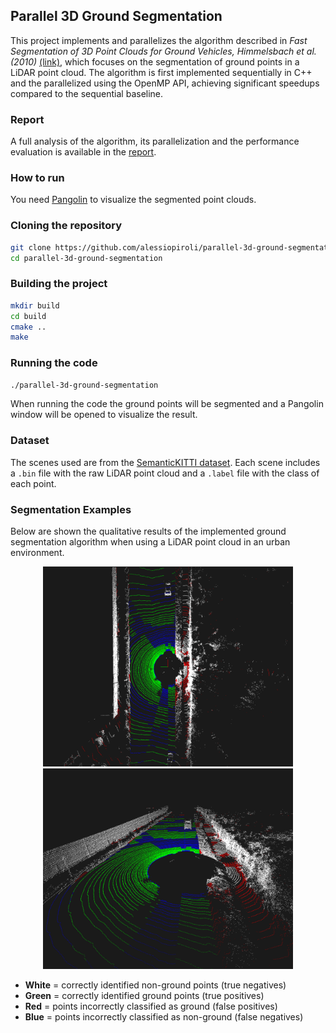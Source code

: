 ## Parallel 3D Ground Segmentation
This project implements and parallelizes the algorithm described in *Fast Segmentation of 3D Point Clouds for Ground Vehicles,
Himmelsbach et al. (2010)* [(link)](https://ieeexplore.ieee.org/document/5548059), which focuses on the segmentation 
of ground points in a LiDAR point cloud. The algorithm is first implemented sequentially in C++ and the parallelized using the
OpenMP API, achieving significant speedups compared to the sequential baseline.

### Report
A full analysis of the algorithm, its parallelization and the performance evaluation is available in the 
[report](report/Parallel_3D_ground_segmentation_Alessio_Piroli_Parallel_Computing.pdf).

### How to run
You need [Pangolin](https://github.com/stevenlovegrove/Pangolin) to visualize the segmented point clouds.

### Cloning the repository
```bash
git clone https://github.com/alessiopiroli/parallel-3d-ground-segmentation.git
cd parallel-3d-ground-segmentation
```

### Building the project
```bash
mkdir build
cd build
cmake ..
make
```

### Running the code
```bash
./parallel-3d-ground-segmentation
```
When running the code the ground points will be segmented and a Pangolin window will be opened to visualize the result.

### Dataset
The scenes used are from the [SemanticKITTI dataset](https://semantic-kitti.org/).
Each scene includes a `.bin` file with the raw LiDAR point cloud and a `.label` file with the class of each point.

### Segmentation Examples
Below are shown the qualitative results of the implemented ground segmentation algorithm when using a LiDAR
point cloud in an urban environment.

<p align="center">
  <img src="segmentation_example/seg_example_1.png" width="400"/>
  <img src="segmentation_example/seg_example_2.png" width="400"/>
</p>

- **White** = correctly identified non-ground points (true negatives)  
- **Green** = correctly identified ground points (true positives)  
- **Red** = points incorrectly classified as ground (false positives)  
- **Blue** = points incorrectly classified as non-ground (false negatives)
